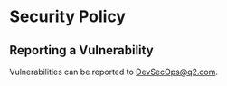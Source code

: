 # Security Policy

## Reporting a Vulnerability

Vulnerabilities can be reported to DevSecOps@q2.com.
